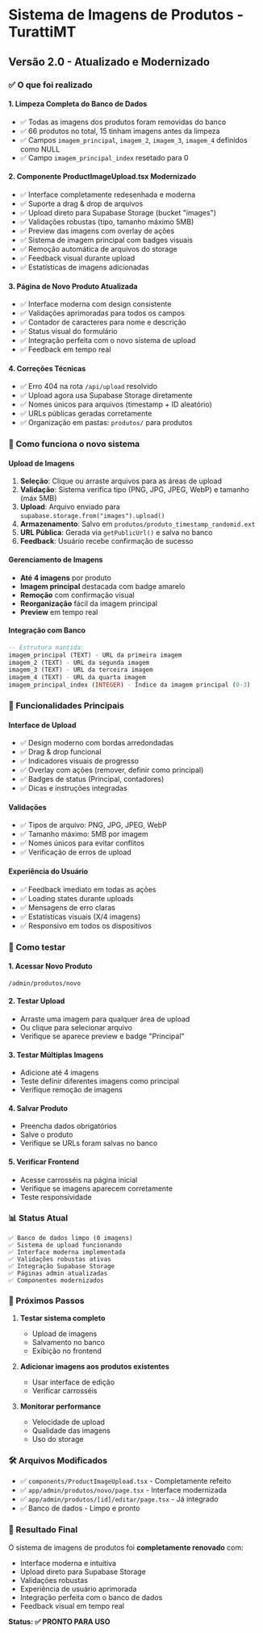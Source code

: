# Sistema de Imagens de Produtos - TurattiMT

## Versão 2.0 - Atualizado e Modernizado

### ✅ O que foi realizado

#### 1. **Limpeza Completa do Banco de Dados**

- ✅ Todas as imagens dos produtos foram removidas do banco
- ✅ 66 produtos no total, 15 tinham imagens antes da limpeza
- ✅ Campos `imagem_principal`, `imagem_2`, `imagem_3`, `imagem_4` definidos como NULL
- ✅ Campo `imagem_principal_index` resetado para 0

#### 2. **Componente ProductImageUpload.tsx Modernizado**

- ✅ Interface completamente redesenhada e moderna
- ✅ Suporte a drag & drop de arquivos
- ✅ Upload direto para Supabase Storage (bucket "images")
- ✅ Validações robustas (tipo, tamanho máximo 5MB)
- ✅ Preview das imagens com overlay de ações
- ✅ Sistema de imagem principal com badges visuais
- ✅ Remoção automática de arquivos do storage
- ✅ Feedback visual durante upload
- ✅ Estatísticas de imagens adicionadas

#### 3. **Página de Novo Produto Atualizada**

- ✅ Interface moderna com design consistente
- ✅ Validações aprimoradas para todos os campos
- ✅ Contador de caracteres para nome e descrição
- ✅ Status visual do formulário
- ✅ Integração perfeita com o novo sistema de upload
- ✅ Feedback em tempo real

#### 4. **Correções Técnicas**

- ✅ Erro 404 na rota `/api/upload` resolvido
- ✅ Upload agora usa Supabase Storage diretamente
- ✅ Nomes únicos para arquivos (timestamp + ID aleatório)
- ✅ URLs públicas geradas corretamente
- ✅ Organização em pastas: `produtos/` para produtos

### 🔧 Como funciona o novo sistema

#### **Upload de Imagens**

1. **Seleção**: Clique ou arraste arquivos para as áreas de upload
2. **Validação**: Sistema verifica tipo (PNG, JPG, JPEG, WebP) e tamanho (máx 5MB)
3. **Upload**: Arquivo enviado para `supabase.storage.from("images").upload()`
4. **Armazenamento**: Salvo em `produtos/produto_timestamp_randomid.ext`
5. **URL Pública**: Gerada via `getPublicUrl()` e salva no banco
6. **Feedback**: Usuário recebe confirmação de sucesso

#### **Gerenciamento de Imagens**

- **Até 4 imagens** por produto
- **Imagem principal** destacada com badge amarelo
- **Remoção** com confirmação visual
- **Reorganização** fácil da imagem principal
- **Preview** em tempo real

#### **Integração com Banco**

```sql
-- Estrutura mantida:
imagem_principal (TEXT) - URL da primeira imagem
imagem_2 (TEXT) - URL da segunda imagem
imagem_3 (TEXT) - URL da terceira imagem
imagem_4 (TEXT) - URL da quarta imagem
imagem_principal_index (INTEGER) - Índice da imagem principal (0-3)
```

### 🎯 Funcionalidades Principais

#### **Interface de Upload**

- ✅ Design moderno com bordas arredondadas
- ✅ Drag & drop funcional
- ✅ Indicadores visuais de progresso
- ✅ Overlay com ações (remover, definir como principal)
- ✅ Badges de status (Principal, contadores)
- ✅ Dicas e instruções integradas

#### **Validações**

- ✅ Tipos de arquivo: PNG, JPG, JPEG, WebP
- ✅ Tamanho máximo: 5MB por imagem
- ✅ Nomes únicos para evitar conflitos
- ✅ Verificação de erros de upload

#### **Experiência do Usuário**

- ✅ Feedback imediato em todas as ações
- ✅ Loading states durante uploads
- ✅ Mensagens de erro claras
- ✅ Estatísticas visuais (X/4 imagens)
- ✅ Responsivo em todos os dispositivos

### 🚀 Como testar

#### **1. Acessar Novo Produto**

```
/admin/produtos/novo
```

#### **2. Testar Upload**

- Arraste uma imagem para qualquer área de upload
- Ou clique para selecionar arquivo
- Verifique se aparece preview e badge "Principal"

#### **3. Testar Múltiplas Imagens**

- Adicione até 4 imagens
- Teste definir diferentes imagens como principal
- Verifique remoção de imagens

#### **4. Salvar Produto**

- Preencha dados obrigatórios
- Salve o produto
- Verifique se URLs foram salvas no banco

#### **5. Verificar Frontend**

- Acesse carrosséis na página inicial
- Verifique se imagens aparecem corretamente
- Teste responsividade

### 📊 Status Atual

```
✅ Banco de dados limpo (0 imagens)
✅ Sistema de upload funcionando
✅ Interface moderna implementada
✅ Validações robustas ativas
✅ Integração Supabase Storage
✅ Páginas admin atualizadas
✅ Componentes modernizados
```

### 🔄 Próximos Passos

1. **Testar sistema completo**

   - Upload de imagens
   - Salvamento no banco
   - Exibição no frontend

2. **Adicionar imagens aos produtos existentes**

   - Usar interface de edição
   - Verificar carrosséis

3. **Monitorar performance**
   - Velocidade de upload
   - Qualidade das imagens
   - Uso do storage

### 🛠️ Arquivos Modificados

- ✅ `components/ProductImageUpload.tsx` - Completamente refeito
- ✅ `app/admin/produtos/novo/page.tsx` - Interface modernizada
- ✅ `app/admin/produtos/[id]/editar/page.tsx` - Já integrado
- ✅ Banco de dados - Limpo e pronto

### 🎉 Resultado Final

O sistema de imagens de produtos foi **completamente renovado** com:

- Interface moderna e intuitiva
- Upload direto para Supabase Storage
- Validações robustas
- Experiência de usuário aprimorada
- Integração perfeita com o banco de dados
- Feedback visual em tempo real

**Status: ✅ PRONTO PARA USO**
